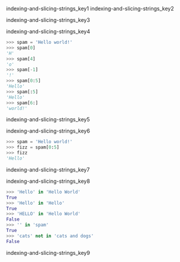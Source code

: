 indexing-and-slicing-strings_key1
indexing-and-slicing-strings_key2



indexing-and-slicing-strings_key3


indexing-and-slicing-strings_key4


```python
>>> spam = 'Hello world!'
>>> spam[0]
'H'
>>> spam[4]
'o'
>>> spam[-1]
'!'
>>> spam[0:5]
'Hello'
>>> spam[:5]
'Hello'
>>> spam[6:]
'world!'
```
indexing-and-slicing-strings_key5


indexing-and-slicing-strings_key6


```python
>>> spam = 'Hello world!'
>>> fizz = spam[0:5]
>>> fizz
'Hello'
```
indexing-and-slicing-strings_key7


indexing-and-slicing-strings_key8


```python
>>> 'Hello' in 'Hello World'
True
>>> 'Hello' in 'Hello'
True
>>> 'HELLO' in 'Hello World'
False
>>> '' in 'spam'
True
>>> 'cats' not in 'cats and dogs'
False
```
indexing-and-slicing-strings_key9
